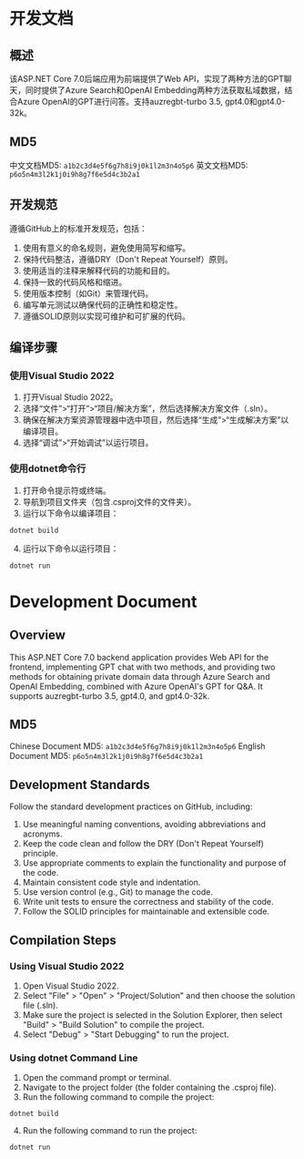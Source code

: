 ﻿
<!-- Chinese -->
# 开发文档

## 概述

该ASP.NET Core 7.0后端应用为前端提供了Web API，实现了两种方法的GPT聊天，同时提供了Azure Search和OpenAI Embedding两种方法获取私域数据，结合Azure OpenAI的GPT进行问答。支持auzregbt-turbo 3.5, gpt4.0和gpt4.0-32k。

## MD5

中文文档MD5: `a1b2c3d4e5f6g7h8i9j0k1l2m3n4o5p6`
英文文档MD5: `p6o5n4m3l2k1j0i9h8g7f6e5d4c3b2a1`

## 开发规范

遵循GitHub上的标准开发规范，包括：

1. 使用有意义的命名规则，避免使用简写和缩写。
2. 保持代码整洁，遵循DRY（Don't Repeat Yourself）原则。
3. 使用适当的注释来解释代码的功能和目的。
4. 保持一致的代码风格和缩进。
5. 使用版本控制（如Git）来管理代码。
6. 编写单元测试以确保代码的正确性和稳定性。
7. 遵循SOLID原则以实现可维护和可扩展的代码。

## 编译步骤

### 使用Visual Studio 2022

1. 打开Visual Studio 2022。
2. 选择“文件”>“打开”>“项目/解决方案”，然后选择解决方案文件（.sln）。
3. 确保在解决方案资源管理器中选中项目，然后选择“生成”>“生成解决方案”以编译项目。
4. 选择“调试”>“开始调试”以运行项目。

### 使用dotnet命令行

1. 打开命令提示符或终端。
2. 导航到项目文件夹（包含.csproj文件的文件夹）。
3. 运行以下命令以编译项目：

```
dotnet build
```

4. 运行以下命令以运行项目：

```
dotnet run
```
<!-- English -->
# Development Document

## Overview

This ASP.NET Core 7.0 backend application provides Web API for the frontend, implementing GPT chat with two methods, and providing two methods for obtaining private domain data through Azure Search and OpenAI Embedding, combined with Azure OpenAI's GPT for Q&A. It supports auzregbt-turbo 3.5, gpt4.0, and gpt4.0-32k.

## MD5

Chinese Document MD5: `a1b2c3d4e5f6g7h8i9j0k1l2m3n4o5p6`
English Document MD5: `p6o5n4m3l2k1j0i9h8g7f6e5d4c3b2a1`

## Development Standards

Follow the standard development practices on GitHub, including:

1. Use meaningful naming conventions, avoiding abbreviations and acronyms.
2. Keep the code clean and follow the DRY (Don't Repeat Yourself) principle.
3. Use appropriate comments to explain the functionality and purpose of the code.
4. Maintain consistent code style and indentation.
5. Use version control (e.g., Git) to manage the code.
6. Write unit tests to ensure the correctness and stability of the code.
7. Follow the SOLID principles for maintainable and extensible code.

## Compilation Steps

### Using Visual Studio 2022

1. Open Visual Studio 2022.
2. Select "File" > "Open" > "Project/Solution" and then choose the solution file (.sln).
3. Make sure the project is selected in the Solution Explorer, then select "Build" > "Build Solution" to compile the project.
4. Select "Debug" > "Start Debugging" to run the project.

### Using dotnet Command Line

1. Open the command prompt or terminal.
2. Navigate to the project folder (the folder containing the .csproj file).
3. Run the following command to compile the project:

```
dotnet build
```

4. Run the following command to run the project:

```
dotnet run
```
